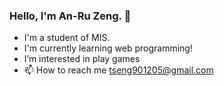 ### Hello, I'm An-Ru Zeng. 👋
- I'm a student of MIS.
- I'm currently learning web programming!
- I’m interested in play games
- 📫 How to reach me <tseng901205@gmail.com>

<!--
**anan0112/anan0112** is a ✨ _special_ ✨ repository because its `README.md` (this file) appears on your GitHub profile.

Here are some ideas to get you started:

- 🔭 I’m currently working on ...
- 🌱 I’m currently learning ...
- 👯 I’m looking to collaborate on ...
- 🤔 I’m looking for help with ...
- 💬 Ask me about ...
- 📫 How to reach me: ...
- 😄 Pronouns: ...
- ⚡ Fun fact: ...
-->
